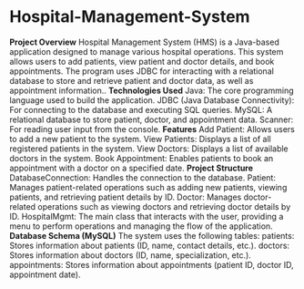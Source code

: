 # Hospital-Management-System
**Project Overview**
 Hospital Management System (HMS) is a Java-based application designed to manage various hospital operations. This system allows users to add patients, view patient and doctor details, and book appointments. The program uses JDBC for interacting with a relational database to store and retrieve patient and doctor data, as well as appointment information..
**Technologies Used**
Java: The core programming language used to build the application.
JDBC (Java Database Connectivity): For connecting to the database and executing SQL queries.
MySQL: A relational database to store patient, doctor, and appointment data.
Scanner: For reading user input from the console.
**Features**
Add Patient: Allows users to add a new patient to the system.
View Patients: Displays a list of all registered patients in the system.
View Doctors: Displays a list of available doctors in the system.
Book Appointment: Enables patients to book an appointment with a doctor on a specified date.
**Project Structure**
DatabaseConnection: Handles the connection to the database.
Patient: Manages patient-related operations such as adding new patients, viewing patients, and retrieving patient details by ID.
Doctor: Manages doctor-related operations such as viewing doctors and retrieving doctor details by ID.
HospitalMgmt: The main class that interacts with the user, providing a menu to perform operations and managing the flow of the application.
**Database Schema (MySQL)**
The system uses the following tables:
patients: Stores information about patients (ID, name, contact details, etc.).
doctors: Stores information about doctors (ID, name, specialization, etc.).
appointments: Stores information about appointments (patient ID, doctor ID, appointment date).





